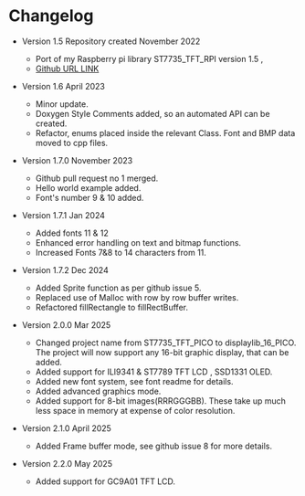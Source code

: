 # Changelog

* Version 1.5 Repository created  November 2022
	* Port of my Raspberry pi library ST7735_TFT_RPI version 1.5 ,
	* [Github URL LINK](https://github.com/gavinlyonsrepo/ST7735_TFT_RPI)
	
* Version 1.6 April 2023
	* Minor update.
	* Doxygen Style Comments added, so an automated API can be created.
	* Refactor, enums placed inside the  relevant Class. Font and BMP data moved to cpp files.

* Version 1.7.0 November 2023
	* Github pull request no 1 merged.
	* Hello world example added.
	* Font's number 9 & 10 added.

* Version 1.7.1 Jan 2024
	* Added fonts 11 & 12
	* Enhanced error handling on text and bitmap functions.
	* Increased Fonts 7&8 to 14 characters from 11.
	
* Version 1.7.2 Dec 2024
	* Added Sprite function as per github issue 5.
	* Replaced use of Malloc with row by row buffer writes.
	* Refactored fillRectangle to fillRectBuffer.

* Version 2.0.0 Mar 2025
	* Changed project name from ST7735_TFT_PICO to displaylib_16_PICO.
		The project will now support any 16-bit graphic display, that can be added.
	* Added support for ILI9341 & ST7789 TFT LCD , SSD1331 OLED.
	* Added new font system, see font readme for details.
	* Added advanced graphics mode.
	* Added support for 8-bit images(RRRGGGBB). These take up much less space
		in memory at expense of color resolution.

* Version 2.1.0 April 2025
	* Added Frame buffer mode, see github issue 8 for more details.

* Version 2.2.0 May 2025
	* Added support for GC9A01 TFT LCD.